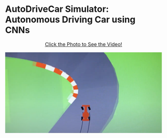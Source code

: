 # AutoDriveCar Simulator: Autonomous Driving Car using CNNs

<div style="text-align: center">
  <a href="https://www.youtube.com/watch?v=kTxvHfCZaSY">
    <p style="font-size: 16px; margin-top: 5px;">Click the Photo to See the Video!</p>
    <img src="img/video_img.png" alt="Screenshot" width="1200"/>
  </a>
</div>
